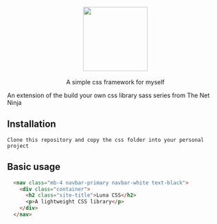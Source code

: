 <p align="center">
    <img height="150" width="150" src="https://user-images.githubusercontent.com/6562688/179643940-17c2a4d4-543b-4d49-b782-71ca3f9bee71.png" />
    <br /><br />
    A simple css framework for myself
</p>

<p>
  An extension of the build your own css library sass series from The Net Ninja
</p>

## Installation

```
Clone this repository and copy the css folder into your personal project
```

## Basic usage

```html
  <nav class="mb-4 navbar-primary navbar-white text-black">
    <div class="container">
      <h2 class="site-title">Luna CSS</h2>
      <p>A lightweight CSS library</p>
    </div>
  </nav>
```
